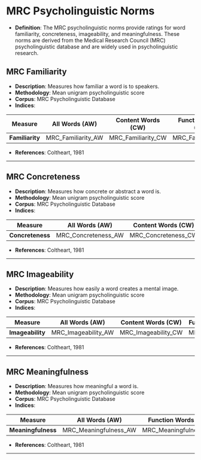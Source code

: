 # MRC Psycholinguistic Norms

- **Definition**: The MRC psycholinguistic norms provide ratings for word familiarity, concreteness, imageability, and meaningfulness. These norms are derived from the Medical Research Council (MRC) psycholinguistic database and are widely used in psycholinguistic research.


## MRC Familiarity

- **Description**: Measures how familiar a word is to speakers.
- **Methodology**: Mean unigram psycholinguistic score
- **Corpus**: MRC Psycholinguistic Database
- **Indices**:

| Measure          | All Words (AW)      | Content Words (CW)    | Function Words (FW)    |
|-----------------|--------------------|----------------------|----------------------|
| **Familiarity** | MRC_Familiarity_AW  | MRC_Familiarity_CW   | MRC_Familiarity_FW   |

- **References**: Coltheart, 1981

---

## MRC Concreteness

- **Description**: Measures how concrete or abstract a word is.
- **Methodology**: Mean unigram psycholinguistic score
- **Corpus**: MRC Psycholinguistic Database
- **Indices**:


| Measure          | All Words (AW)      | Content Words (CW)    | Function Words (FW)    |
|-----------------|--------------------|----------------------|----------------------|
| **Concreteness** | MRC_Concreteness_AW | MRC_Concreteness_CW  | MRC_Concreteness_FW  |

- **References**: Coltheart, 1981

---

## MRC Imageability

- **Description**: Measures how easily a word creates a mental image.
- **Methodology**: Mean unigram psycholinguistic score
- **Corpus**: MRC Psycholinguistic Database
- **Indices**:


| Measure         | All Words (AW)      | Content Words (CW)    | Function Words (FW)    |
|----------------|--------------------|----------------------|----------------------|
| **Imageability** | MRC_Imageability_AW | MRC_Imageability_CW  | MRC_Imageability_FW  |

- **References**: Coltheart, 1981

---

## MRC Meaningfulness

- **Description**: Measures how meaningful a word is.
- **Methodology**: Mean unigram psycholinguistic score
- **Corpus**: MRC Psycholinguistic Database
- **Indices**:


| Measure          | All Words (AW)      | Function Words (FW)    |
|-----------------|--------------------|----------------------|
| **Meaningfulness** | MRC_Meaningfulness_AW | MRC_Meaningfulness_FW  |

- **References**: Coltheart, 1981

---

